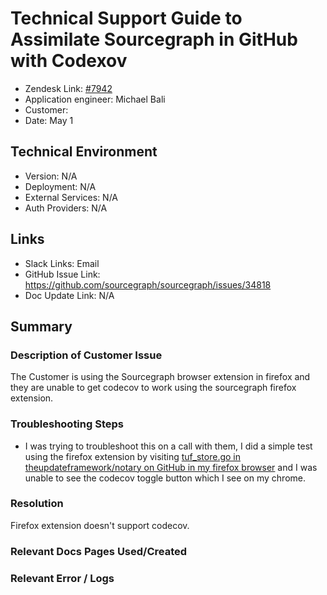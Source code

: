 
# Technical Support Guide to Assimilate Sourcegraph in GitHub with Codexov <!-- Ticket Title  Hint: include keywords to make it searchable -->

- Zendesk Link: [#7942](https://sourcegraph.zendesk.com/agent/tickets/7942)
- Application engineer: Michael Bali
- Customer: <!-- Redact if this contains personally identifying information -->
- Date: May 1

<!-- Data populated from integration, speak to Ben Gordon or Michael Bali if not working -->
<!-- During Internal team trial, fill missing data manually (we are waiting for all data to sync) -->

## Technical Environment
- Version: ​N/A
- Deployment: N/A
- External Services: N/A
- Auth Providers: N/A


## Links
<!-- Data for application engineer manual entry -->
- Slack Links: Email
- GitHub Issue Link: https://github.com/sourcegraph/sourcegraph/issues/34818
- Doc Update Link: N/A

## Summary
### Description of Customer Issue
The Customer is using the Sourcegraph browser extension in firefox and they are unable to get codecov to work using the sourcegraph firefox extension.

### Troubleshooting Steps
- I was trying to troubleshoot this on a call with them, I did a simple test using the firefox extension by visiting [tuf_store.go in theupdateframework/notary on GitHub in my firefox browser](https://github.com/theupdateframework/notary/blob/master/server/storage/tuf_store.go) and I was unable to see the codecov toggle button which I see on my chrome.

### Resolution
Firefox extension doesn't support codecov.

### Relevant Docs Pages Used/Created

### Relevant Error / Logs
<!-- Please redact keys, tokens, and personal identifying information -->


<!-- Once complete, upload a copy to https://github.com/sourcegraph/support-tools-internal/tree/main/resolved-tickets as a .md file -->
<!-- Name the file 7942.md -->
